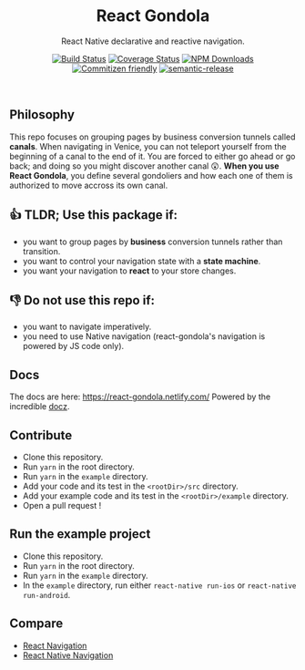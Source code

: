 <h1 align="center">React Gondola</h1>

<p align="center">React Native declarative and reactive navigation.</p>

<p align="center">
<a href="https://travis-ci.com/tpucci/react-gondola"><img src="https://travis-ci.com/tpucci/react-gondola.svg?branch=master" alt="Build Status"/></a>
<a href="https://coveralls.io/github/tpucci/react-gondola?branch=master"><img src="https://coveralls.io/repos/github/tpucci/react-gondola/badge.svg?branch=master" alt="Coverage Status"/></a>
<a href="https://www.npmjs.com/package/react-gondola"><img src="https://img.shields.io/npm/dw/react-gondola.svg" alt="NPM Downloads"/></a>
<a href="http://commitizen.github.io/cz-cli/"><img src="https://img.shields.io/badge/commitizen-friendly-brightgreen.svg" alt="Commitizen friendly"/></a>
<a href="https://github.com/semantic-release/semantic-release"><img src="https://img.shields.io/badge/%20%20%F0%9F%93%A6%F0%9F%9A%80-semantic--release-e10079.svg" alt="semantic-release"/></a>
</p>

<br>

## Philosophy

This repo focuses on grouping pages by business conversion tunnels called **canals**. When navigating in Venice, you can not teleport yourself from the beginning of a canal to the end of it. You are forced to either go ahead or go back; and doing so you might discover another canal 😲. **When you use React Gondola**, you define several gondoliers and how each one of them is authorized to move accross its own canal.

## 👍 TLDR; Use this package if:

- you want to group pages by **business** conversion tunnels rather than transition.
- you want to control your navigation state with a **state machine**.
- you want your navigation to **react** to your store changes.

## 👎 Do not use this repo if:

- you want to navigate imperatively.
- you need to use Native navigation (react-gondola's navigation is powered by JS code only).

## Docs

The docs are here: https://react-gondola.netlify.com/
Powered by the incredible [docz](https://www.docz.site/).

## Contribute

- Clone this repository.
- Run `yarn` in the root directory.
- Run `yarn` in the `example` directory.
- Add your code and its test in the `<rootDir>/src` directory.
- Add your example code and its test in the `<rootDir>/example` directory.
- Open a pull request !

## Run the example project

- Clone this repository.
- Run `yarn` in the root directory.
- Run `yarn` in the `example` directory.
- In the `example` directory, run either `react-native run-ios` or `react-native run-android`.

## Compare

- [React Navigation](https://reactnavigation.org/)
- [React Native Navigation](https://github.com/wix/react-native-navigation)

